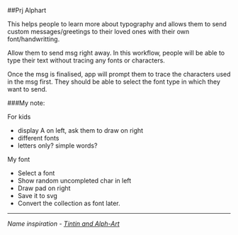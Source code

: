 ##Prj Alphart

This helps people to learn more about typography and allows them to send custom messages/greetings to their loved ones with their own font/handwritting.

Allow them to send msg right away. In this workflow, people will be able to type their text without tracing any fonts or characters.

Once the msg is finalised, app will prompt them to trace the characters used in the msg first. 
They should be able to select the font type in which they want to send.




###My note:

For kids

- display A on left, ask them to draw on right
- different fonts
- letters only? simple words?


My font 

- Select a font
- Show random uncompleted char in left
- Draw pad on right
- Save it to svg
- Convert the collection as font later.


---


_Name inspiration - [Tintin and Alph-Art](http://en.wikipedia.org/wiki/Tintin_and_Alph-Art)_
